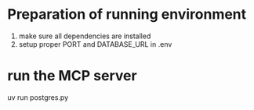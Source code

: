 # Preparation of running environment

1) make sure all dependencies are installed
2) setup proper PORT and DATABASE_URL in .env 


# run the MCP server

uv run postgres.py


